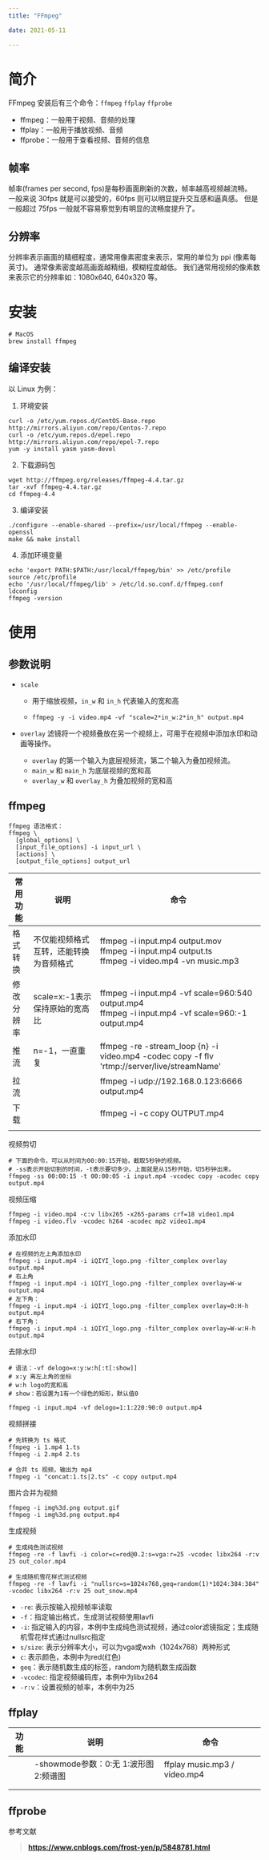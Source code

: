 ```yaml
---
title: "FFmpeg"

date: 2021-05-11

---
```


# 简介

FFmpeg 安装后有三个命令：`ffmpeg` `ffplay` `ffprobe`

- ffmpeg：一般用于视频、音频的处理
- ffplay：一般用于播放视频、音频
- ffprobe：一般用于查看视频、音频的信息

## 帧率

帧率(frames per second, fps)是每秒画面刷新的次数，帧率越高视频越流畅。
一般来说 30fps 就是可以接受的，60fps 则可以明显提升交互感和逼真感。
但是一般超过 75fps 一般就不容易察觉到有明显的流畅度提升了。

## 分辨率

分辨率表示画面的精细程度，通常用像素密度来表示，常用的单位为 ppi (像素每英寸)。
通常像素密度越高画面越精细，模糊程度越低。
我们通常用视频的像素数来表示它的分辨率如：1080x640, 640x320 等。

# 安装

```shell
# MacOS
brew install ffmpeg
```

## 编译安装

以 Linux 为例：

1. 环境安装

```shell
curl -o /etc/yum.repos.d/CentOS-Base.repo http://mirrors.aliyun.com/repo/Centos-7.repo
curl -o /etc/yum.repos.d/epel.repo http://mirrors.aliyun.com/repo/epel-7.repo
yum -y install yasm yasm-devel
```

2. 下载源码包

```shell
wget http://ffmpeg.org/releases/ffmpeg-4.4.tar.gz
tar -xvf ffmpeg-4.4.tar.gz
cd ffmpeg-4.4
```

3. 编译安装

```shell
./configure --enable-shared --prefix=/usr/local/ffmpeg --enable-openssl
make && make install
```

4. 添加环境变量

```shell
echo 'export PATH:$PATH:/usr/local/ffmpeg/bin' >> /etc/profile
source /etc/profile
echo '/usr/local/ffmpeg/lib' > /etc/ld.so.conf.d/ffmpeg.conf
ldconfig
ffmpeg -version
```

# 使用

## 参数说明

- `scale` 

  - 用于缩放视频，`in_w` 和 `in_h` 代表输入的宽和高

  - ```shell
    ffmpeg -y -i video.mp4 -vf "scale=2*in_w:2*in_h" output.mp4
    ```



- `overlay` 滤镜将一个视频叠放在另一个视频上，可用于在视频中添加水印和动画等操作。
  - `overlay` 的第一个输入为底层视频流，第二个输入为叠加视频流。
  - `main_w` 和 `main_h` 为底层视频的宽和高
  - `overlay_w` 和 `overlay_h` 为叠加视频的宽和高

## ffmpeg

```shell
ffmpeg 语法格式：
ffmpeg \
  [global_options] \
  [input_file_options] -i input_url \
  [actions] \
  [output_file_options] output_url
```

| 常用功能   | 说明                                   | 命令                                                         |
| ---------- | -------------------------------------- | ------------------------------------------------------------ |
| 格式转换   | 不仅能视频格式互转，还能转换为音频格式 | ffmpeg -i input.mp4 output.mov<br/>ffmpeg -i input.mp4 output.ts<br />ffmpeg -i video.mp4 -vn music.mp3 |
| 修改分辨率 | scale=x:-1表示保持原始的宽高比         | ffmpeg -i input.mp4 -vf scale=960:540 output.mp4<br />ffmpeg -i input.mp4 -vf scale=960:-1 output.mp4 |
| 推流       | n=-1，一直重复                         | ffmpeg -re -stream_loop {n} -i video.mp4 -codec copy -f flv 'rtmp://server/live/streamName' |
| 拉流       |                                        | ffmpeg -i udp://192.168.0.123:6666 output.mp4                |
| 下载       |                                        | ffmpeg -i <m3u8-path> -c copy OUTPUT.mp4                     |
|            |                                        |                                                              |

视频剪切

```shell
# 下面的命令，可以从时间为00:00:15开始，截取5秒钟的视频。
# -ss表示开始切割的时间，-t表示要切多少。上面就是从15秒开始，切5秒钟出来。
ffmpeg -ss 00:00:15 -t 00:00:05 -i input.mp4 -vcodec copy -acodec copy output.mp4
```

视频压缩

```shell
ffmpeg -i video.mp4 -c:v libx265 -x265-params crf=18 video1.mp4
ffmpeg -i video.flv -vcodec h264 -acodec mp2 video1.mp4
```

添加水印

```shell
# 在视频的左上角添加水印
ffmpeg -i input.mp4 -i iQIYI_logo.png -filter_complex overlay output.mp4
# 右上角
ffmpeg -i input.mp4 -i iQIYI_logo.png -filter_complex overlay=W-w output.mp4
# 左下角：
ffmpeg -i input.mp4 -i iQIYI_logo.png -filter_complex overlay=0:H-h output.mp4
# 右下角：
ffmpeg -i input.mp4 -i iQIYI_logo.png -filter_complex overlay=W-w:H-h output.mp4
```

去除水印

```shell
# 语法：-vf delogo=x:y:w:h[:t[:show]]
# x:y 离左上角的坐标
# w:h logo的宽和高
# show：若设置为1有一个绿色的矩形，默认值0

ffmpeg -i input.mp4 -vf delogo=1:1:220:90:0 output.mp4
```

视频拼接

```shell
# 先转换为 ts 格式
ffmpeg -i 1.mp4 1.ts
ffmpeg -i 2.mp4 2.ts

# 合并 ts 视频，输出为 mp4
ffmpeg -i "concat:1.ts|2.ts" -c copy output.mp4
```

图片合并为视频

```shell
ffmpeg -i img%3d.png output.gif
ffmpeg -i img%3d.png output.mp4
```

生成视频

```shell
# 生成纯色测试视频
ffmpeg -re -f lavfi -i color=c=red@0.2:s=vga:r=25 -vcodec libx264 -r:v 25 out_color.mp4

# 生成随机雪花样式测试视频
ffmpeg -re -f lavfi -i "nullsrc=s=1024x768,geq=random(1)*1024:384:384" -vcodec libx264 -r:v 25 out_snow.mp4
```
- `-re`: 表示按输入视频帧率读取
- `-f`：指定输出格式，生成测试视频使用lavfi
- `-i`:  指定输入的内容，本例中生成纯色测试视频，通过color滤镜指定；生成随机雪花样式通过nullsrc指定
- `s/size`: 表示分辨率大小，可以为vga或wxh（1024x768）两种形式
- `c`: 表示颜色，本例中为red(红色)
- `geq`：表示随机数生成的标签，random为随机数生成函数   
- `-vcodec`: 指定视频编码库，本例中为libx264
- `-r:v`：设置视频的帧率，本例中为25

## ffplay

| 功能 | 说明                                  | 命令                         |
| ---- | ------------------------------------- | ---------------------------- |
|      | -showmode参数：0:无 1:波形图 2:频谱图 | ffplay music.mp3 / video.mp4 |
|      |                                       |                              |
|      |                                       |                              |



## ffprobe

参考文献

> **https://www.cnblogs.com/frost-yen/p/5848781.html**